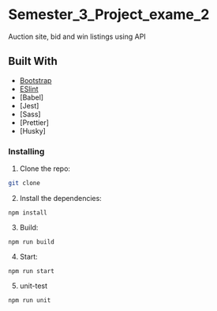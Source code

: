 # Semester_3_Project_exame_2

Auction site, bid and win listings using API

## Built With

-   [Bootstrap](https://getbootstrap.com)
-   [ESlint](https://eslint.org/)
-   [Babel]
-   [Jest]
-   [Sass]
-   [Prettier]
-   [Husky]

### Installing

1. Clone the repo:

```bash
git clone
```

2. Install the dependencies:

```
npm install

```

3. Build:

```
npm run build

```

4. Start:

```
npm run start
```

5. unit-test

```
npm run unit
```
